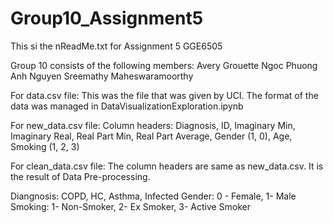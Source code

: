 # Group10_Assignment5

This si the nReadMe.txt for Assignment 5 GGE6505

Group 10 consists of the following members:
Avery Grouette
Ngoc Phuong Anh Nguyen
Sreemathy Maheswaramoorthy

For data.csv file:
This was the file that was given by UCI. The format of the data was managed in DataVisualizationExploration.ipynb

For new_data.csv file:
Column headers: Diagnosis, ID, Imaginary Min, Imaginary Real, Real Part Min, Real Part Average, Gender (1, 0), Age, Smoking (1, 2, 3)

For clean_data.csv file:
The column headers are same as new_data.csv. It is the result of Data Pre-processing.


Diangnosis: COPD, HC, Asthma, Infected
Gender: 0 - Female, 1- Male
Smoking: 1- Non-Smoker, 2- Ex Smoker, 3- Active Smoker
